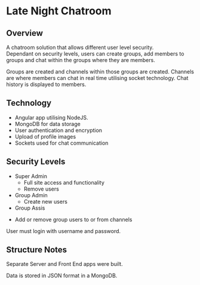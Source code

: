 # Late Night Chatroom

## Overview

A chatroom solution that allows different user level security.  
Dependant on security levels, users can create groups, add members 
to groups and chat within the groups where they are members.

Groups are created and channels within those groups are created.
Channels are where members can chat in real time utilising 
socket technology.  Chat history is displayed to members.

## Technology

* Angular app utilising NodeJS.
* MongoDB for data storage
* User authentication and encryption
* Upload of profile images
* Sockets used for chat communication

## Security Levels

* Super Admin
  - Full site access and functionality
  - Remove users
* Group Admin
  - Create new users
 * Group Assis
  - Add or remove group users to or from channels
  
 User must login with username and password.

## Structure Notes

Separate Server and Front End apps were built.

Data is stored in JSON format in a MongoDB.


